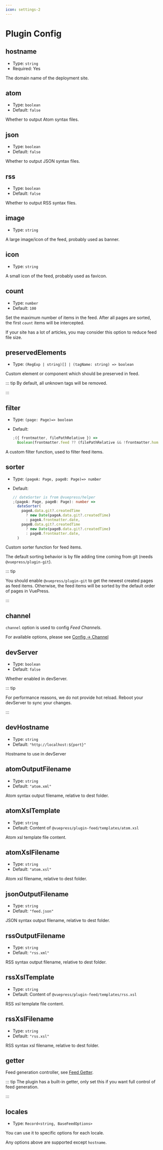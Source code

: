 ```yaml
---
icon: settings-2
---
```


# Plugin Config

## hostname

- Type: `string`
- Required: Yes

The domain name of the deployment site.

## atom

- Type: `boolean`
- Default: `false`

Whether to output Atom syntax files.

## json

- Type: `boolean`
- Default: `false`

Whether to output JSON syntax files.

## rss

- Type: `boolean`
- Default: `false`

Whether to output RSS syntax files.

## image

- Type: `string`

A large image/icon of the feed, probably used as banner.

## icon

- Type: `string`

A small icon of the feed, probably used as favicon.

## count

- Type: `number`
- Default: `100`

Set the maximum number of items in the feed. After all pages are sorted, the first `count` items will be intercepted.

If your site has a lot of articles, you may consider this option to reduce feed file size.

## preservedElements

- Type: `(RegExp | string)[] | (tagName: string) => boolean`

Custom element or component which should be preserved in feed.

::: tip By default, all unknown tags will be removed.

:::

## filter

- Type: `(page: Page)=> boolean`
- Default:

  ```js
  ;({ frontmatter, filePathRelative }) =>
    Boolean(frontmatter.feed ?? (filePathRelative && !frontmatter.home))
  ```

A custom filter function, used to filter feed items.

## sorter

- Type: `(pageA: Page, pageB: Page)=> number`

- Default:

  ```ts
  // dateSorter is from @vuepress/helper
  ;(pageA: Page, pageB: Page): number =>
    dateSorter(
      pageA.data.git?.createdTime
        ? new Date(pageA.data.git?.createdTime)
        : pageA.frontmatter.date,
      pageB.data.git?.createdTime
        ? new Date(pageB.data.git?.createdTime)
        : pageB.frontmatter.date,
    )
  ```

Custom sorter function for feed items.

The default sorting behavior is by file adding time coming from git (needs `@vuepress/plugin-git`).

::: tip

You should enable `@vuepress/plugin-git` to get the newest created pages as feed items. Otherwise, the feed items will be sorted by the default order of pages in VuePress.

:::

## channel

`channel` option is used to config _Feed Channels_.

For available options, please see [Config → Channel](channel.md)

## devServer

- Type: `boolean`
- Default: `false`

Whether enabled in devServer.

::: tip

For performance reasons, we do not provide hot reload. Reboot your devServer to sync your changes.

:::

## devHostname

- Type: `string`
- Default: `"http://localhost:${port}"`

Hostname to use in devServer

## atomOutputFilename

- Type: `string`
- Default: `"atom.xml"`

Atom syntax output filename, relative to dest folder.

## atomXslTemplate

- Type: `string`
- Default: Content of `@vuepress/plugin-feed/templates/atom.xsl`

Atom xsl template file content.

## atomXslFilename

- Type: `string`
- Default: `"atom.xsl"`

Atom xsl filename, relative to dest folder.

## jsonOutputFilename

- Type: `string`
- Default: `"feed.json"`

JSON syntax output filename, relative to dest folder.

## rssOutputFilename

- Type: `string`
- Default: `"rss.xml"`

RSS syntax output filename, relative to dest folder.

## rssXslTemplate

- Type: `string`
- Default: Content of `@vuepress/plugin-feed/templates/rss.xsl`

RSS xsl template file content.

## rssXslFilename

- Type: `string`
- Default: `"rss.xsl"`

RSS syntax xsl filename, relative to dest folder.

## getter

Feed generation controller, see [Feed Getter](./getter.md).

::: tip The plugin has a built-in getter, only set this if you want full control of feed generation.

:::

## locales

- Type: `Record<string, BaseFeedOptions>`

You can use it to specific options for each locale.

Any options above are supported except `hostname`.

